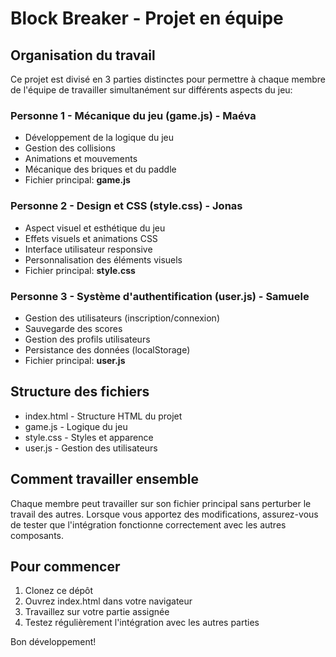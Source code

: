 # Block Breaker - Projet en équipe

## Organisation du travail

Ce projet est divisé en 3 parties distinctes pour permettre à chaque membre de l'équipe de travailler simultanément sur différents aspects du jeu:

### Personne 1 - Mécanique du jeu (game.js) - Maéva
- Développement de la logique du jeu
- Gestion des collisions
- Animations et mouvements
- Mécanique des briques et du paddle
- Fichier principal: **game.js**

### Personne 2 - Design et CSS (style.css) - Jonas
- Aspect visuel et esthétique du jeu
- Effets visuels et animations CSS
- Interface utilisateur responsive
- Personnalisation des éléments visuels
- Fichier principal: **style.css**

### Personne 3 - Système d'authentification (user.js) - Samuele
- Gestion des utilisateurs (inscription/connexion)
- Sauvegarde des scores
- Gestion des profils utilisateurs
- Persistance des données (localStorage)
- Fichier principal: **user.js**

## Structure des fichiers
- index.html - Structure HTML du projet
- game.js - Logique du jeu
- style.css - Styles et apparence
- user.js - Gestion des utilisateurs

## Comment travailler ensemble
Chaque membre peut travailler sur son fichier principal sans perturber le travail des autres. Lorsque vous apportez des modifications, assurez-vous de tester que l'intégration fonctionne correctement avec les autres composants.

## Pour commencer
1. Clonez ce dépôt
2. Ouvrez index.html dans votre navigateur
3. Travaillez sur votre partie assignée
4. Testez régulièrement l'intégration avec les autres parties

Bon développement!
